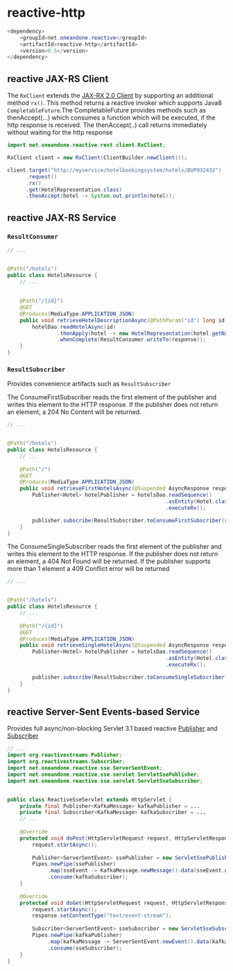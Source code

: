 # reactive-http
``` java
<dependency>
    <groupId>net.oneandone.reactive</groupId>
    <artifactId>reactive-http</artifactId>
    <version>0.5</version>
</dependency>
```

## reactive JAX-RS Client
The `RxClient` extends the [JAX-RX 2.0 Client](http://docs.oracle.com/javaee/7/api/javax/ws/rs/client/Client.html) by supporting an additional method `rx()`. This method returns a reactive invoker which supports  Java8 `CompletableFuture`.The CompletableFuture provides methods such as thenAccept(...) which consumes a function which will be executed, if the http response is received. The thenAccept(..) call returns immediately without waiting for the http response         

``` java
import net.oneandone.reactive.rest.client.RxClient;

RxClient client = new RxClient(ClientBuilder.newClient());

client.target("http://myservice/hotelbookingsystem/hotels/BUP932432")
      .request()
	  .rx()        
      .get(HotelRepresentation.class)
      .thenAccept(hotel -> System.out.println(hotel));
```


## reactive JAX-RS Service

### `ResultConsumer`

``` java
// ...


@Path("/hotels")
public class HotelsResource {
    // ...    
    
    
    @Path("/{id}")
    @GET
    @Produces(MediaType.APPLICATION_JSON)
    public void retrieveHotelDescriptionAsync(@PathParam("id") long id, @Suspended AsyncResponse response) {
        hotelDao.readHotelAsync(id)
                .thenApply(hotel -> new HotelRepresentation(hotel.getName(), hotel.getDescription()))
                .whenComplete(ResultConsumer.writeTo(response));
    }
}
```


### `ResultSubscriber`
Provides convenience artifacts such as `ResultSubscriber`

The ConsumeFirstSubscriber reads the first element of the publisher and writes this element to the HTTP response. 
If the publisher does not return an element, a 204 No Content will be returned.

``` java
// ...


@Path("/hotels")
public class HotelsResource {
    // ...    
    
    @Path("/")
    @GET
    @Produces(MediaType.APPLICATION_JSON)
    public void retrieveFirstHotelsAsync(@Suspended AsyncResponse response) {
    	Publisher<Hotel> hotelPublisher = hotelsDao.readSequence()
        		                                   .asEntity(Hotel.class)
												   .executeRx();

        publisher.subscribe(ResultSubscriber.toConsumeFirstSubscriber(response));
    }
}
```


The ConsumeSingleSubscriber reads the first element of the publisher and writes this element to the HTTP response. 
If the publisher does not return an element, a 404 Not Found will be returned. If the publisher supports more than 1 element a
409 Conflict error will be returned

``` java
// ...


@Path("/hotels")
public class HotelsResource {
    // ...    
    
    @Path("/{id}")
    @GET
    @Produces(MediaType.APPLICATION_JSON)
    public void retrieveSingleHotelAsync(@Suspended AsyncResponse response) {
    	Publisher<Hotel> hotelPublisher = hotelsDao.readSequence()
        		                                   .asEntity(Hotel.class)
												   .executeRx();

        publisher.subscribe(ResultSubscriber.toConsumeSingleSubscriber(response));  
    }
}
```


## reactive Server-Sent Events-based Service
Provides full async/non-blocking Servlet 3.1 based reactive [Publisher](http://www.reactive-streams.org) and [Subscriber](http://www.reactive-streams.org) 

``` java
// ...    
import org.reactivestreams.Publisher;
import org.reactivestreams.Subscriber;
import net.oneandone.reactive.sse.ServerSentEvent;
import net.oneandone.reactive.sse.servlet.ServletSsePublisher;
import net.oneandone.reactive.sse.servlet.ServletSseSubscriber;


public class ReactiveSseServlet extends HttpServlet {
    private final Publisher<KafkaMessage> kafkaPublisher = ...
	private final Subscriber<KafkaMessage> kafkaSubscriber = ... 
    // ...    
    
    @Override
    protected void doPost(HttpServletRequest request, HttpServletResponse response) throws ServletException, IOException {
        request.startAsync();
         
        Publisher<ServerSentEvent> ssePublisher = new ServletSsePublisher(request.getInputStream());
        Pipes.newPipe(ssePublisher)
             .map(sseEvent -> KafkaMessage.newMessage().data(sseEvent.getData()))
             .consume(kafkaSubscriber);
    }
    
    @Override
    protected void doGet(HttpServletRequest request, HttpServletResponse response) throws ServletException, IOException {
        request.startAsync();
        response.setContentType("text/event-stream");
        
        Subscriber<ServerSentEvent> sseSubscriber = new ServletSseSubscriber(response.getOutputStream());
        Pipes.newPipe(kafkaPublisher)
             .map(kafkaMessage -> ServerSentEvent.newEvent().data(kafkaMessage.getData()))
             .consume(sseSubscriber);
    }
}
```

